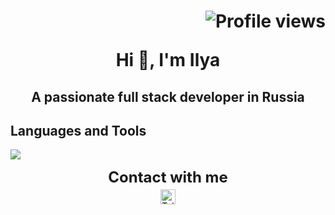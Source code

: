 <!-- Center align text using HTML -->
<h1 align="center">
  <p align="right"> <img src="https://komarev.com/ghpvc/?username=BCyclik&color=blue" alt="Profile views" /> </p>
  Hi 👋, I'm Ilya
</h1>
<h2 align="center">A passionate full stack developer in Russia</h2>

<!-- Languages and Tools section -->
<h2 align="left">Languages and Tools</h2>
<p align="left">
  <a href="https://skillicons.dev">
    <img src="https://skillicons.dev/icons?i=cs,unity,cpp,unreal,vscode,py,ps,blender,html,docker,postman" />
  </a>
</p>
<!-- Contact section -->
<div style="text-align: center;">
    <span style="display: block; font-size: 24px; font-weight: bold;">Contact with me</span>
    <div style="margin-top: 5px;">
        <a href="https://t.me/BCyclik">
            <img src="https://img.shields.io/badge/Telegram-2CA5E0?style=for-the-badge&logo=telegram&logoColor=white" alt="Telegram" 
                 style="height: 24px; vertical-align: middle;" />
        </a>
    </div>
</div>
